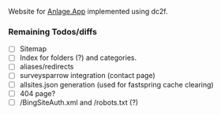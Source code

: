 Website for [Anlage.App](https://anlage.app/) implemented using dc2f.

### Remaining Todos/diffs

- [ ] Sitemap
- [ ] Index for folders (?) and categories.
- [ ] aliases/redirects
- [ ] surveysparrow integration (contact page)
- [ ] allsites.json generation (used for fastspring cache clearing)
- [ ] 404 page?
- [ ] /BingSiteAuth.xml and /robots.txt (?)
